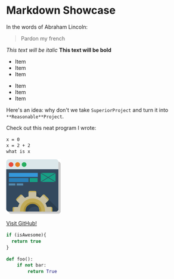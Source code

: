 # Markdown Showcase

In the words of Abraham Lincoln:

> Pardon my french

*This text will be italic*
**This text will be bold**

* Item
* Item
* Item

- Item
- Item
- Item

Here's an idea: why don't we take `SuperiorProject` and turn it into `**Reasonable**Project`.

Check out this neat program I wrote:

```
x = 0
x = 2 + 2
what is x
```

![Image of Service](images/service_2.png)

[Visit GitHub!](www.github.com)

```javascript
if (isAwesome){
  return true
}
```

```python
def foo():
    if not bar:
        return True
```
